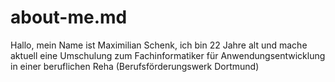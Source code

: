 # about-me.md
Hallo, mein Name ist Maximilian Schenk, ich bin 22 Jahre alt und mache aktuell eine Umschulung zum Fachinformatiker für Anwendungsentwicklung in einer beruflichen Reha (Berufsförderungswerk Dortmund)
